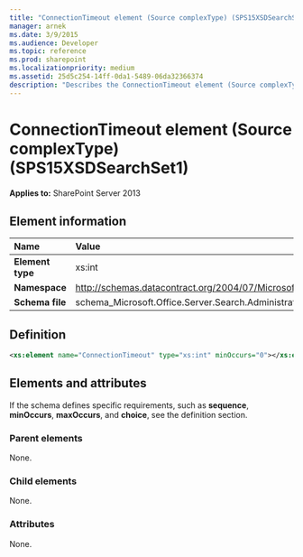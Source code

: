 ```yaml
---
title: "ConnectionTimeout element (Source complexType) (SPS15XSDSearchSet1)"
manager: arnek
ms.date: 3/9/2015
ms.audience: Developer
ms.topic: reference
ms.prod: sharepoint
ms.localizationpriority: medium
ms.assetid: 25d5c254-14ff-0da1-5489-06da32366374
description: "Describes the ConnectionTimeout element (Source complexType), including element information and definition, attributes, and parent and child element."
---
```


# ConnectionTimeout element (Source complexType) (SPS15XSDSearchSet1)

**Applies to:** SharePoint Server 2013
  
## Element information

| Name | Value |
|:-----|:-----|
|**Element type** <br/> |xs:int  <br/> |
|**Namespace** <br/> |http://schemas.datacontract.org/2004/07/Microsoft.Office.Server.Search.Administration.Query  <br/> |
|**Schema file** <br/> |schema_Microsoft.Office.Server.Search.Administration.Query.xsd  <br/> |
   
## Definition

```XML
<xs:element name="ConnectionTimeout" type="xs:int" minOccurs="0"></xs:element>

```

## Elements and attributes

If the schema defines specific requirements, such as **sequence**, **minOccurs**, **maxOccurs**, and **choice**, see the definition section. 
  
### Parent elements

None.
  
### Child elements

None.
  
### Attributes

None.
  

